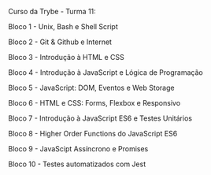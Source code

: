 Curso da Trybe - Turma 11:

Bloco 1 - Unix, Bash e Shell Script

Bloco 2 - Git & Github e Internet

Bloco 3 - Introdução à HTML e CSS

Bloco 4 - Introdução à JavaScript e Lógica de Programação

Bloco 5 - JavaScript: DOM, Eventos e Web Storage

Bloco 6 - HTML e CSS: Forms, Flexbox e Responsivo

Bloco 7 - Introdução à JavaScript ES6 e Testes Unitários

Bloco 8 - Higher Order Functions do JavaScript ES6

Bloco 9 - JavaScipt Assíncrono e Promises

Bloco 10 - Testes automatizados com Jest